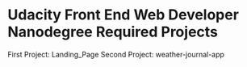 # Udacity Front End Web Developer Nanodegree Required Projects
  First Project: Landing_Page
  Second Project: weather-journal-app
